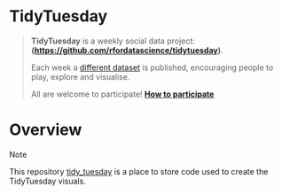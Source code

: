 # TidyTuesday


>**TidyTuesday** is a weekly social data project: **(https://github.com/rfordatascience/tidytuesday)**. 
>
> Each week a [different dataset](https://github.com/rfordatascience/tidytuesday?tab=readme-ov-file#datasets) is published, encouraging people to play, explore and visualise.
>
> All are welcome to participate!  **[How to participate](https://github.com/rfordatascience/tidytuesday?tab=readme-ov-file#how-to-participate)**


# Overview 

> [!NOTE]

This repository [tidy_tuesday](https://github.com/kateod-ukhsa/tidy_tuesday) is a place to store code used to create the TidyTuesday visuals.

